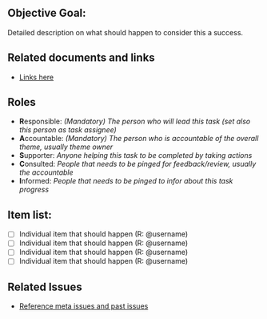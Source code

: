 ## Objective Goal:
Detailed description on what should happen to consider this a success.

## Related documents and links

* [Links here](/thelink)

## Roles

* **R**esponsible: *(Mandatory) The person who will lead this task (set also this person as task assignee)*
* **A**ccountable: *(Mandatory) The person who is accountable of the overall theme, usually theme owner*
* **S**upporter: *Anyone helping this task to be completed by taking actions*
* **C**onsulted: *People that needs to be pinged for feedback/review, usually the accountable*
* **I**nformed: *People that needs to be pinged to infor about this task progress*

## Item list:
- [ ] Individual item that should happen (R: @username)
- [ ] Individual item that should happen (R: @username)
- [ ] Individual item that should happen (R: @username)
- [ ] Individual item that should happen (R: @username)

## Related Issues

* [Reference meta issues and past issues](/thelink)
